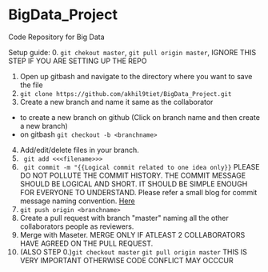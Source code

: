# BigData_Project
Code Repository for Big Data

Setup guide:
0. ```git chekout master```, ```git pull origin master```, IGNORE THIS STEP IF YOU ARE SETTING UP THE REPO
1. Open up gitbash and navigate to the directory where you want to save the file
2. ```git clone https://github.com/akhil9tiet/BigData_Project.git ```
3. Create a new branch and name it same as the collaborator
  * to create a new branch on github (Click on branch name and then create a new branch)
  * on gitbash ```git checkout -b <branchname>```
4. Add/edit/delete files in your branch.
5. ``` git add <<<filename>>>```
6. ``` git commit -m "{{Logical commit related to one idea only}}``` PLEASE DO NOT POLLUTE THE COMMIT HISTORY. THE COMMIT MESSAGE SHOULD BE LOGICAL AND SHORT. IT SHOULD BE SIMPLE ENOUGH FOR EVERYONE TO UNDERSTAND.
Please refer a small blog for commit message naming convention. [Here](https://github.com/erlang/otp/wiki/Writing-good-commit-messages)
7. ```git push origin <branchname>```
8. Create a pull request with branch "master" naming all the other collaborators people as reviewers.
9. Merge with Maseter. MERGE ONLY IF ATLEAST 2 COLLABORATORS HAVE AGREED ON THE PULL REQUEST.
10. (ALSO STEP 0.)```git checkout master``` ```git pull origin master``` THIS IS VERY IMPORTANT OTHERWISE CODE CONFLICT MAY OCCCUR
